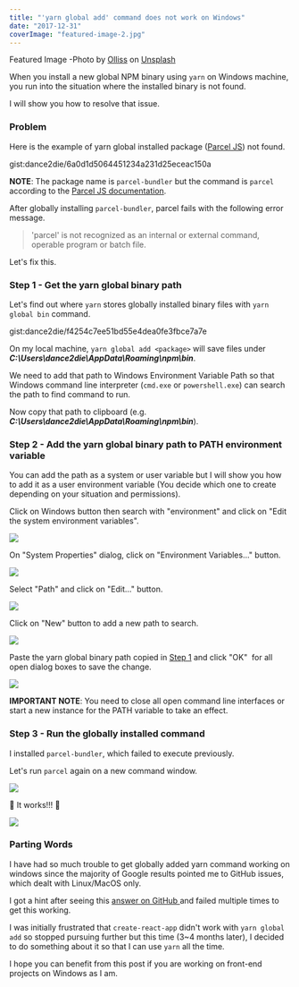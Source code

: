 ```yaml
---
title: "'yarn global add' command does not work on Windows"
date: "2017-12-31"
coverImage: "featured-image-2.jpg"
---
```


Featured Image -Photo by [Olliss](https://unsplash.com/photos/P6-S4QZtAvA?utm_source=unsplash&utm_medium=referral&utm_content=creditCopyText) on [Unsplash](https://unsplash.com/?utm_source=unsplash&utm_medium=referral&utm_content=creditCopyText)

When you install a new global NPM binary using `yarn` on Windows machine, you run into the situation where the installed binary is not found.

I will show you how to resolve that issue.

### Problem

Here is the example of yarn global installed package ([Parcel JS](https://parceljs.org/)) not found.

gist:dance2die/6a0d1d5064451234a231d25eceac150a

**NOTE**: The package name is `parcel-bundler` but the command is `parcel` according to the [Parcel JS documentation](https://parceljs.org/getting_started.html).

After globally installing `parcel-bundler`, parcel fails with the following error message.

> 'parcel' is not recognized as an internal or external command, operable program or batch file.

Let's fix this.

### Step 1 - Get the yarn global binary path

Let's find out where `yarn` stores globally installed binary files with `yarn global bin` command.

gist:dance2die/f4254c7ee51bd55e4dea0fe3fbce7a7e

On my local machine, `yarn global add <package>` will save files under **_C:\\Users\\dance2die\\AppData\\Roaming\\npm\\bin_**.

We need to add that path to Windows Environment Variable Path so that Windows command line interpreter (`cmd.exe` or `powershell.exe`) can search the path to find command to run.

Now copy that path to clipboard (e.g. **_C:\\Users\\dance2die\\AppData\\Roaming\\npm\\bin_**).

### Step 2 - Add the yarn global binary path to PATH environment variable

You can add the path as a system or user variable but I will show you how to add it as a user environment variable (You decide which one to create depending on your situation and permissions).

Click on Windows button then search with "environment" and click on "Edit the system environment variables".

![](./images/windows-environment-search.jpg)

On "System Properties" dialog, click on "Environment Variables..." button.

![](./images/system-properties-environment-variable-button.jpg)

Select "Path" and click on "Edit..." button.

![](./images/environment-variables-edit-button.jpg)

Click on "New" button to add a new path to search.

![](./images/environment-variables-new-button.jpg)

Paste the yarn global binary path copied in [Step 1](#step1) and click "OK"  for all open dialog boxes to save the change.

![](./images/environment-variables-new-path-variable.jpg)

**IMPORTANT NOTE**: You need to close all open command line interfaces or start a new instance for the PATH variable to take an effect.

### Step 3 - Run the globally installed command

I installed `parcel-bundler`, which failed to execute previously.

Let's run `parcel` again on a new command window.

![](./images/parcel-runs.jpg)

🎉 It works!!! 🎉

![](https://media.giphy.com/media/OoTKFwKiOAbYc/giphy.gif)

### Parting Words

I have had so much trouble to get globally added yarn command working on windows since the majority of Google results pointed me to GitHub issues, which dealt with Linux/MacOS only.

I got a hint after seeing this [answer on GitHub ](https://github.com/yarnpkg/yarn/issues/3431#issuecomment-303399450)and failed multiple times to get this working.

I was initially frustrated that `create-react-app` didn't work with `yarn global add` so stopped pursuing further but this time (3~4 months later), I decided to do something about it so that I can use `yarn` all the time.

I hope you can benefit from this post if you are working on front-end projects on Windows as I am.
